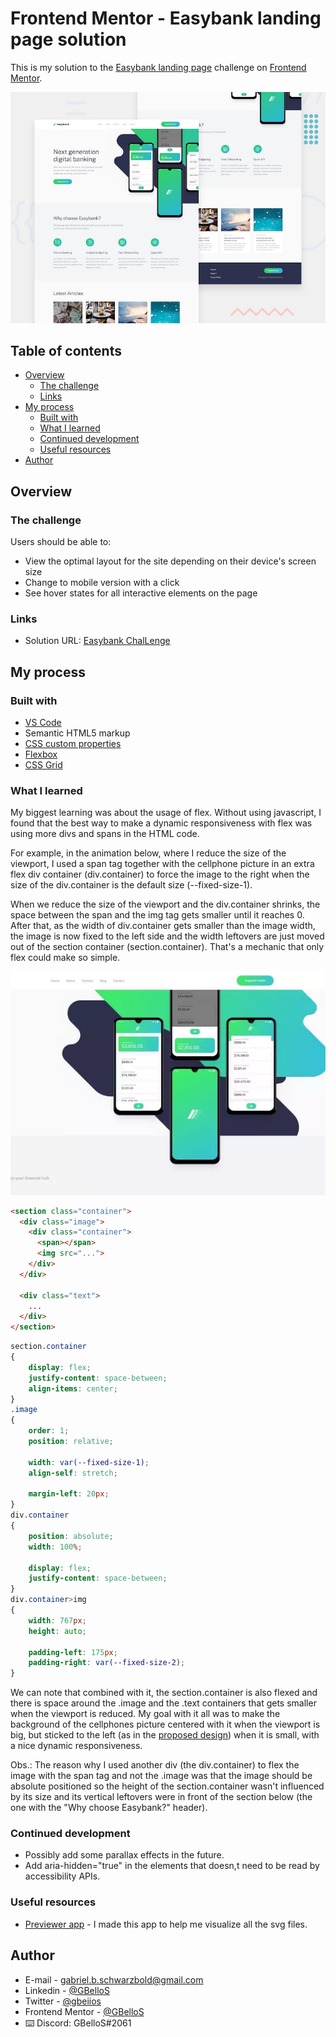 # Frontend Mentor - Easybank landing page solution

This is my solution to the [Easybank landing page](https://www.frontendmentor.io/challenges/easybank-landing-page-WaUhkoDN) challenge on [Frontend Mentor](https://www.frontendmentor.io/).

![Design preview for the Easybank landing page coding challenge](./design/desktop-preview.jpg)

## Table of contents

- [Overview](#overview)
  - [The challenge](#the-challenge)
  <!-- - [Screenshot](#screenshot) -->
  - [Links](#links)
- [My process](#my-process)
  - [Built with](#built-with)
  - [What I learned](#what-i-learned)
  - [Continued development](#continued-development)
  - [Useful resources](#useful-resources)
- [Author](#author)
<!-- - [Acknowledgments](#acknowledgments) -->

## Overview

### The challenge

Users should be able to:

- View the optimal layout for the site depending on their device's screen size
- Change to mobile version with a click
- See hover states for all interactive elements on the page

<!-- ### Screenshot

![](./screenshot.jpg)

Add a screenshot of your solution. The easiest way to do this is to use Firefox to view your project, right-click the page and select "Take a Screenshot". You can choose either a full-height screenshot or a cropped one based on how long the page is. If it's very long, it might be best to crop it.

Alternatively, you can use a tool like [FireShot](https://getfireshot.com/) to take the screenshot. FireShot has a free option, so you don't need to purchase it. 

Then crop/optimize/edit your image however you like, add it to your project, and update the file path in the image above.
-->
### Links

- Solution URL: [Easybank ChalLenge](https://gbellos.github.io/easybank-challenge/)
 
## My process

### Built with

- [VS Code](https://code.visualstudio.com/)
- Semantic HTML5 markup
- [CSS custom properties](https://developer.mozilla.org/en-US/docs/Web/CSS/Using_CSS_custom_properties)
- [Flexbox](https://developer.mozilla.org/en-US/docs/Web/CSS/CSS_Flexible_Box_Layout)
- [CSS Grid](https://developer.mozilla.org/en-US/docs/Web/CSS/CSS_Grid_Layout)
<!-- - Mobile-first workflow
- [React](https://reactjs.org/) - JS library
- [Next.js](https://nextjs.org/) - React framework
- [Styled Components](https://styled-components.com/) - For styles -->

### What I learned

My biggest learning was about the usage of flex. Without using javascript, I found that the best way to make a dynamic responsiveness with flex was using more divs and spans in the HTML code.

For example, in the animation below, where I reduce the size of the viewport, I used a span tag together with the cellphone picture in an extra flex div container (div.container) to force the image to the right when the size of the div.container is the default size (--fixed-size-1).

When we reduce the size of the viewport and the div.container shrinks, the space between the span and the img tag gets smaller until it reaches 0. After that, as the width of div.container gets smaller than the image width, the image is now fixed to the left side and the width leftovers are just moved out of the section container (section.container). That's a mechanic that only flex could make so simple.

![Example picture](previewer/images/example.webp)

```html
<section class="container">
  <div class="image">
    <div class="container">
      <span></span>
      <img src="...">
    </div>
  </div>

  <div class="text">
    ...
  </div>
</section>
```
```css
section.container
{
    display: flex;
    justify-content: space-between;
    align-items: center;
}
.image
{
    order: 1;
    position: relative;

    width: var(--fixed-size-1);
    align-self: stretch;
    
    margin-left: 20px;
}
div.container
{
    position: absolute;
    width: 100%;

    display: flex;
    justify-content: space-between;
}
div.container>img
{
    width: 767px;
    height: auto;
    
    padding-left: 175px;
    padding-right: var(--fixed-size-2);
}
```

We can note that combined with it, the section.container is also flexed and there is space around the .image and the .text containers that gets smaller when the viewport is reduced. My goal with it all was to make the background of the cellphones picture centered with it when the viewport is big, but sticked to the left (as in the [proposed design](design/desktop-design.jpg)) when it is small, with a nice dynamic responsiveness.

Obs.: The reason why I used another div (the div.container) to flex the image with the span tag and not the .image was that the image should be absolute positioned so the height of the section.container wasn't influenced by its size and its vertical leftovers were in front of the section below (the one with the "Why choose Easybank?" header).

### Continued development
<!-- ### Next steps -->

- Possibly add some parallax effects in the future.
- Add aria-hidden="true" in the elements that doesn,t need to be read by accessibility APIs.

### Useful resources

- [Previewer app](previewer/previewer.html) - I made this app to help me visualize all the svg files.

## Author

<!-- - Website - [Add your name here](https://www.your-site.com) -->
- E-mail - gabriel.b.schwarzbold@gmail.com
- Linkedin - [@GBelloS](linkedin.com/in/gbellos/en)
- Twitter - [@gbeiios](https://www.twitter.com/GBeIIoS)
- Frontend Mentor - [@GBelloS](https://www.frontendmentor.io/profile/GBelloS)
- ⌨️ Discord: GBelloS#2061

<!-- ## Acknowledgments

This is where you can give a hat tip to anyone who helped you out on this project. Perhaps you worked in a team or got some inspiration from someone else's solution. This is the perfect place to give them some credit.
 -->
